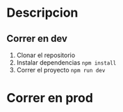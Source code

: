 # Descripcion



## Correr en dev

1. Clonar el repositorio
2. Instalar dependencias ```npm install```
3. Correr el proyecto    ```npm run dev```






# Correr en prod